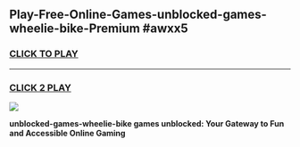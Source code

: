 
## Play-Free-Online-Games-unblocked-games-wheelie-bike-Premium #awxx5
<h3>
<a href="https://premium.freeplayer.one?title=unblocked-games-wheelie-bike&ref=8M">CLICK TO PLAY</a></h3>
<hr>

<h3>
<a href="https://premium.freeplayer.one?title=unblocked-games-wheelie-bike&ref=8M">CLICK 2 PLAY</a>
  
</h3>

<a href="https://premium.freeplayer.one?title=unblocked-games-wheelie-bike&ref=8M"><img src="https://clearcache.store/games.png"></a>


**unblocked-games-wheelie-bike games unblocked: Your Gateway to Fun and Accessible Online Gaming**
